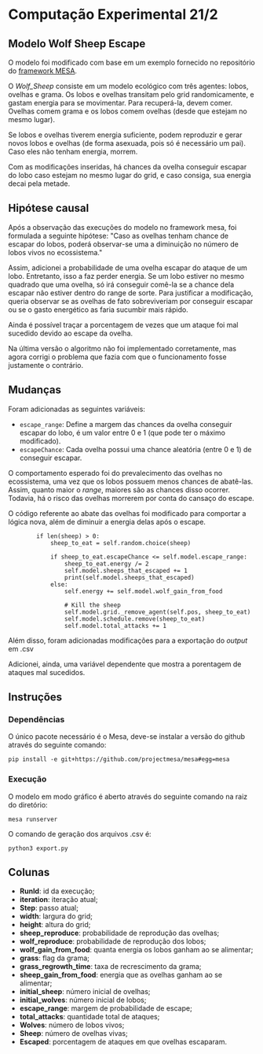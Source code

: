 # Computação Experimental 21/2
## Modelo Wolf Sheep Escape

O modelo foi modificado com base em um exemplo fornecido no repositório do  [framework MESA](https://github.com/projectmesa/mesa-examples).

O *Wolf_Sheep* consiste em um modelo ecológico com três agentes: lobos, ovelhas e grama. Os lobos e ovelhas transitam pelo grid randomicamente, e gastam energia para se movimentar. Para recuperá-la, devem comer. Ovelhas comem grama e os lobos comem ovelhas (desde que estejam no mesmo lugar).

Se lobos e ovelhas tiverem energia suficiente, podem reproduzir e gerar novos lobos e ovelhas (de forma asexuada, pois só é necessário um pai). Caso eles não tenham energia, morrem.

Com as modificações inseridas, há chances da ovelha conseguir escapar do lobo caso estejam no mesmo lugar do grid, e caso consiga, sua energia decai pela metade.

## Hipótese causal

Após a observação das execuções do modelo no framework mesa, foi formulada a seguinte hipótese:
"Caso as ovelhas tenham chance de escapar do lobos, poderá observar-se uma a diminuição no número de lobos vivos no ecossistema."

Assim, adicionei a probabilidade de uma ovelha escapar do ataque de um lobo. Entretanto, isso a faz perder energia. Se um lobo estiver no mesmo quadrado que uma ovelha, só irá conseguir comê-la se a chance dela escapar não estiver dentro do range de sorte. Para justificar a modificação, queria observar se as ovelhas de fato sobreviveriam por conseguir escapar ou se o gasto energético as faria sucumbir mais rápido.

Ainda é possível traçar a porcentagem de vezes que um ataque foi mal sucedido devido ao escape da ovelha.

Na última versão o algoritmo não foi implementado corretamente, mas agora corrigi o problema que fazia com que o funcionamento fosse justamente o contrário.


## Mudanças
Foram adicionadas as seguintes variáveis:
- `escape_range`: Define a margem das chances da ovelha conseguir escapar do lobo, é um valor entre 0 e 1 (que pode ter o máximo modificado).
- `escapeChance`: Cada ovelha possui uma chance aleatória (entre 0 e 1) de conseguir escapar.

O comportamento esperado foi do prevalecimento das ovelhas no ecossistema, uma vez que os lobos possuem menos chances de abatê-las. Assim, quanto maior o *range*, maiores são as chances disso ocorrer. Todavia, há o risco das ovelhas morrerem por conta do cansaço do escape.

O código referente ao abate das ovelhas foi modificado para comportar a lógica nova, além de diminuir a energia delas após o escape.

```
        if len(sheep) > 0:
            sheep_to_eat = self.random.choice(sheep)

            if sheep_to_eat.escapeChance <= self.model.escape_range:
                sheep_to_eat.energy /= 2
                self.model.sheeps_that_escaped += 1
                print(self.model.sheeps_that_escaped)
            else:
                self.energy += self.model.wolf_gain_from_food

                # Kill the sheep
                self.model.grid._remove_agent(self.pos, sheep_to_eat)
                self.model.schedule.remove(sheep_to_eat)
                self.model.total_attacks += 1
```
Além disso, foram adicionadas modificações para a exportação do *output* em .csv

Adicionei, ainda, uma variável dependente que mostra a porentagem de ataques mal sucedidos.

## Instruções

### Dependências
O único pacote necessário é o Mesa, deve-se instalar a versão do github através do seguinte comando:
```
pip install -e git+https://github.com/projectmesa/mesa#egg=mesa

```

### Execução
O modelo em modo gráfico é aberto através do seguinte comando na raiz do diretório:
```
mesa runserver

```
O comando de geração dos arquivos .csv é:
```
python3 export.py
```

## Colunas

-   **RunId**: id da execução;
-   **iteration**: iteração atual;
-   **Step**: passo atual;
-   **width**: largura do grid;
-   **height**: altura do grid;
-   **sheep_reproduce**: probabilidade de reprodução das ovelhas;
-   **wolf_reproduce**: probabilidade de reprodução dos lobos;
-   **wolf_gain_from_food**: quanta energia os lobos ganham ao se alimentar;
-   **grass**: flag da grama;
-   **grass_regrowth_time**: taxa de recrescimento da grama;
-   **sheep_gain_from_food**: energia que as ovelhas ganham ao se alimentar;
-   **initial_sheep**: número inicial de ovelhas;
-   **initial_wolves**: número inicial de lobos;
-   **escape_range**: margem de probabilidade de escape;
-   **total_attacks**: quantidade total de ataques;
-   **Wolves**: número de lobos vivos;
-   **Sheep**: número de ovelhas vivas;
-   **Escaped**: porcentagem de ataques em que ovelhas escaparam.